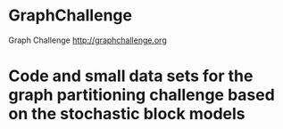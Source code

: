 # GraphChallenge
Graph Challenge 
http://graphchallenge.org

# Code and small data sets for the graph partitioning challenge based on the stochastic block models


